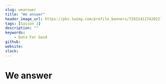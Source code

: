 ```yaml
---
slug: weanswer
title: "We answer"
header_image_url: https://pbs.twimg.com/profile_banners/720314127420227585/1530018723/1500x500
tags: [Saison 3]
description: ""
keywords:
    - Data For Good
github: 
website: 
slack: 
---
```


# We answer